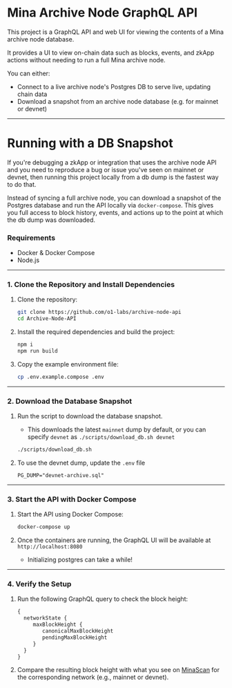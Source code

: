 # Mina Archive Node GraphQL API

This project is a GraphQL API and web UI for viewing the contents of a Mina archive node database.

It provides a UI to view on-chain data such as blocks, events, and zkApp actions without needing to run a full Mina archive node.

You can either:
- Connect to a live archive node's Postgres DB to serve live, updating chain data
- Download a snapshot from an archive node database (e.g. for mainnet or devnet)

---

# Running with a DB Snapshot
If you're debugging a zkApp or integration that uses the archive node API and you need to reproduce a bug or issue you've seen on mainnet or devnet, then running this project locally from a db dump is the fastest way to do that.

Instead of syncing a full archive node, you can download a snapshot of the Postgres database and run the API locally via `docker-compose`. This gives you full access to block history, events, and actions up to the point at which the db dump was downloaded.


### Requirements
- Docker & Docker Compose
- Node.js
---

### 1. Clone the Repository and Install Dependencies

1. Clone the repository:
    ```bash
    git clone https://github.com/o1-labs/archive-node-api
    cd Archive-Node-API
    ```

2. Install the required dependencies and build the project:
    ```bash
    npm i
    npm run build
    ```

3. Copy the example environment file:
    ```bash
    cp .env.example.compose .env
    ```

---

### 2. Download the Database Snapshot

1. Run the script to download the database snapshot. 
    - This downloads the latest `mainnet` dump by default, or you can specify `devnet` as `./scripts/download_db.sh devnet`
    ```bash
    ./scripts/download_db.sh
    ```

2. To use the devnet dump, update the `.env` file
    ```env
    PG_DUMP="devnet-archive.sql"
    ```

---

### 3. Start the API with Docker Compose

1. Start the API using Docker Compose:
    ```bash
    docker-compose up
    ```

2. Once the containers are running, the GraphQL UI will be available at `http://localhost:8080`
    - Initializing postgres can take a while!
---

### 4. Verify the Setup

1. Run the following GraphQL query to check the block height:
    ```graphql
    {
      networkState {
         maxBlockHeight {
            canonicalMaxBlockHeight
            pendingMaxBlockHeight
         }
      }
    }
    ```

2. Compare the resulting block height with what you see on [MinaScan](https://minascan.io/mainnet/home) for the corresponding network (e.g., mainnet or devnet).

